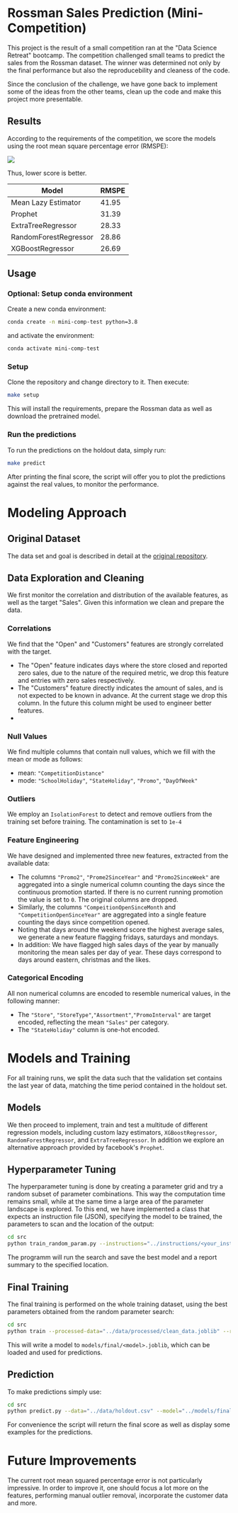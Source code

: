 # Rossman Sales Prediction (Mini-Competition)

This project is the result of a small competition ran at the "Data Science Retreat" bootcamp. The competition challenged small teams to predict the sales from the Rossman dataset. The winner was determined not only by the final performance but also the reproducebility and cleaness of the code.

Since the conclusion of the challenge, we have gone back to implement some of the ideas from the other teams, clean up the code and make this project more presentable.

## Results
According to the requirements of the competition, we score the models using the root mean square percentage error (RMSPE):

![](./assets/rmspe.png)

Thus, lower score is better.

|Model   | RMSPE   |
|---|---|
|Mean Lazy Estimator| 41.95|
|Prophet|31.39|
|ExtraTreeRegressor| 28.33|
|RandomForestRegressor| 28.86|
|XGBoostRegressor| 26.69 |

## Usage
### Optional: Setup conda environment
Create a new conda environment:
```bash
conda create -n mini-comp-test python=3.8
```
and activate the environment:
```bash
conda activate mini-comp-test
```
### Setup
Clone the repository and change directory to it. Then execute:
```bash
make setup
```
This will install the requirements, prepare the Rossman data as well as download the pretrained model.
### Run the predictions
To run the predictions on the holdout data, simply run:
```bash
make predict
```
After printing the final score, the script will offer you to plot the predictions against the real values, to monitor the performance.

# Modeling Approach
## Original Dataset
The data set and goal is described in detail at the [original repository](https://github.com/ADGEfficiency/minicomp-rossman).
## Data Exploration and Cleaning
We first monitor the correlation and distribution of the available features, as well as the target "Sales". Given this information we clean and prepare the data.

### Correlations
We find that the "Open" and "Customers" features are strongly correlated with the target.
- The "Open" feature indicates days where the store closed and reported zero sales, due to the nature of the required metric, we drop this feature and entries with zero sales respectively.
- The "Customers" feature directly indicates the amount of sales, and is not expected to be known in advance. At the current stage we drop this column. In the future this column might be used to engineer better features.
- 
### Null Values
We find multiple columns that contain null values, which we fill with the mean or mode as follows:
- mean: ``"CompetitionDistance"``
- mode: ``"SchoolHoliday"``, ``"StateHoliday"``, ``"Promo"``, ``"DayOfWeek"``

### Outliers
We employ an ``IsolationForest`` to detect and remove outliers from the training set before training. The contamination is set to ``1e-4``

### Feature Engineering
We have designed and implemented three new features, extracted from the available data:
- The columns ``"Promo2"``, ``"Prome2SinceYear"`` and ``"Promo2SinceWeek"`` are aggregated into a single numerical column counting the days since the continuous promotion started. If there is no current running promotion the value is set to ``0``. The original columns are dropped.
- Similarly, the columns ``"CompeitionOpenSinceMonth`` and ``"CompetitionOpenSinceYear"`` are aggregated into a single feature counting the days since competition opened.
- Noting that days around the weekend score the highest average sales, we generate a new feature flagging fridays, saturdays and mondays.
- In addition: We have flagged high sales days of the year by manually monitoring the mean sales per day of year. These days correspond to days around eastern, christmas and the likes.

### Categorical Encoding
All non numerical columns are encoded to resemble numerical values, in the following manner:
- The ``"Store"``, ``"StoreType"``,``"Assortment"``,``"PromoInterval"`` are target encoded, reflecting the mean ``"Sales"`` per category.
- The ``"StateHoliday"`` column is one-hot encoded.

# Models and Training
For all training runs, we split the data such that the validation set contains the last year of data, matching the time period contained in the holdout set.

## Models
We then proceed to implement, train and test a multitude of different regression models, including custom lazy estimators, ``XGBoostRegressor``, ``RandomForestRegressor``, and ``ExtraTreeRegressor``. In addition we explore an alternative approach provided by facebook's ``Prophet``.

## Hyperparameter Tuning
The hyperparameter tuning is done by creating a parameter grid and try a random subset of parameter combinations. This way the computation time remains small, while at the same time a large area of the parameter landscape is explored. To this end, we have implemented a class that expects an instruction file (JSON), specifying the model to be trained, the parameters to scan and the location of the output:

```bash
cd src
python train_random_param.py --instructions="../instructions/<your_instructions>.json --max_runs=200
```

The programm will run the search and save the best model and a report summary to the specified location.

## Final Training
The final training is performed on the whole training dataset, using the best parameters obtained from the random parameter search:

```bash
cd src
python train --processed-data="../data/processed/clean_data.joblib" --report="../results/<your report>.json" --final="True"
```

This will write a model to ``models/final/<model>.joblib``, which can be loaded and used for predictions.

## Prediction
To make predictions simply use:
```bash
cd src
python predict.py --data="../data/holdout.csv" --model="../models/final/xgboostpipe.joblib"
```
For convenience the script will return the final score as well as display some examples for the predictions.

# Future Improvements
The current root mean squared percentage error is not particularly impressive. In order to improve it, one should focus a lot more on the features, performing manual outlier removal, incorporate the customer data and more.